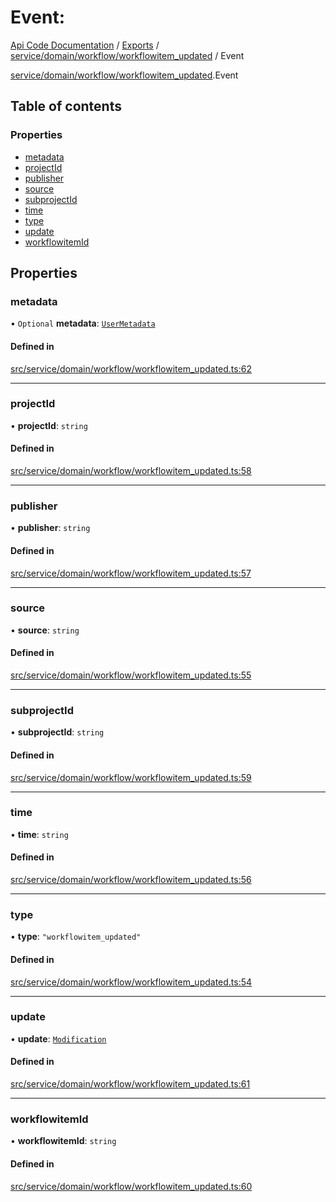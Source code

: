 # Event: 
 
[Api Code Documentation](../README.md) / [Exports](../modules.md) / [service/domain/workflow/workflowitem\_updated](../modules/service_domain_workflow_workflowitem_updated.md) / Event

[service/domain/workflow/workflowitem\_updated](../modules/service_domain_workflow_workflowitem_updated.md).Event

## Table of contents

### Properties

- [metadata](service_domain_workflow_workflowitem_updated.Event.md#metadata)
- [projectId](service_domain_workflow_workflowitem_updated.Event.md#projectid)
- [publisher](service_domain_workflow_workflowitem_updated.Event.md#publisher)
- [source](service_domain_workflow_workflowitem_updated.Event.md#source)
- [subprojectId](service_domain_workflow_workflowitem_updated.Event.md#subprojectid)
- [time](service_domain_workflow_workflowitem_updated.Event.md#time)
- [type](service_domain_workflow_workflowitem_updated.Event.md#type)
- [update](service_domain_workflow_workflowitem_updated.Event.md#update)
- [workflowitemId](service_domain_workflow_workflowitem_updated.Event.md#workflowitemid)

## Properties

### metadata

• `Optional` **metadata**: [`UserMetadata`](../modules/service_domain_metadata.md#usermetadata)

#### Defined in

[src/service/domain/workflow/workflowitem_updated.ts:62](https://github.com/openkfw/TruBudget/blob/26ade46/api/src/service/domain/workflow/workflowitem_updated.ts#L62)

___

### projectId

• **projectId**: `string`

#### Defined in

[src/service/domain/workflow/workflowitem_updated.ts:58](https://github.com/openkfw/TruBudget/blob/26ade46/api/src/service/domain/workflow/workflowitem_updated.ts#L58)

___

### publisher

• **publisher**: `string`

#### Defined in

[src/service/domain/workflow/workflowitem_updated.ts:57](https://github.com/openkfw/TruBudget/blob/26ade46/api/src/service/domain/workflow/workflowitem_updated.ts#L57)

___

### source

• **source**: `string`

#### Defined in

[src/service/domain/workflow/workflowitem_updated.ts:55](https://github.com/openkfw/TruBudget/blob/26ade46/api/src/service/domain/workflow/workflowitem_updated.ts#L55)

___

### subprojectId

• **subprojectId**: `string`

#### Defined in

[src/service/domain/workflow/workflowitem_updated.ts:59](https://github.com/openkfw/TruBudget/blob/26ade46/api/src/service/domain/workflow/workflowitem_updated.ts#L59)

___

### time

• **time**: `string`

#### Defined in

[src/service/domain/workflow/workflowitem_updated.ts:56](https://github.com/openkfw/TruBudget/blob/26ade46/api/src/service/domain/workflow/workflowitem_updated.ts#L56)

___

### type

• **type**: ``"workflowitem_updated"``

#### Defined in

[src/service/domain/workflow/workflowitem_updated.ts:54](https://github.com/openkfw/TruBudget/blob/26ade46/api/src/service/domain/workflow/workflowitem_updated.ts#L54)

___

### update

• **update**: [`Modification`](service_domain_workflow_workflowitem_updated.Modification.md)

#### Defined in

[src/service/domain/workflow/workflowitem_updated.ts:61](https://github.com/openkfw/TruBudget/blob/26ade46/api/src/service/domain/workflow/workflowitem_updated.ts#L61)

___

### workflowitemId

• **workflowitemId**: `string`

#### Defined in

[src/service/domain/workflow/workflowitem_updated.ts:60](https://github.com/openkfw/TruBudget/blob/26ade46/api/src/service/domain/workflow/workflowitem_updated.ts#L60)
